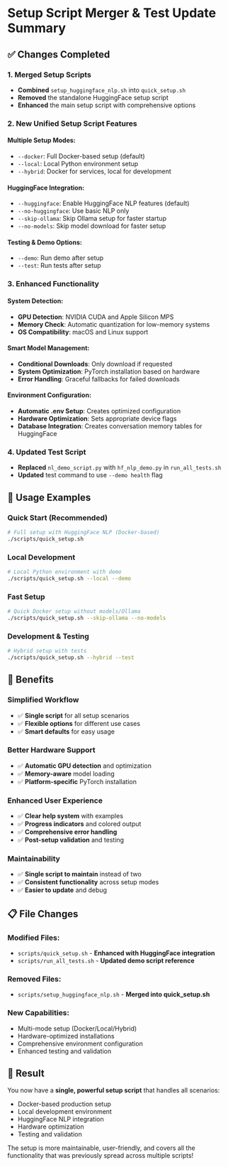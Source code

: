 # Setup Script Merger & Test Update Summary

## ✅ Changes Completed

### 1. **Merged Setup Scripts**
- **Combined** `setup_huggingface_nlp.sh` into `quick_setup.sh`
- **Removed** the standalone HuggingFace setup script
- **Enhanced** the main setup script with comprehensive options

### 2. **New Unified Setup Script Features**

#### **Multiple Setup Modes:**
- `--docker`: Full Docker-based setup (default)
- `--local`: Local Python environment setup
- `--hybrid`: Docker for services, local for development

#### **HuggingFace Integration:**
- `--huggingface`: Enable HuggingFace NLP features (default)
- `--no-huggingface`: Use basic NLP only
- `--skip-ollama`: Skip Ollama setup for faster startup
- `--no-models`: Skip model download for faster setup

#### **Testing & Demo Options:**
- `--demo`: Run demo after setup
- `--test`: Run tests after setup

### 3. **Enhanced Functionality**

#### **System Detection:**
- **GPU Detection**: NVIDIA CUDA and Apple Silicon MPS
- **Memory Check**: Automatic quantization for low-memory systems
- **OS Compatibility**: macOS and Linux support

#### **Smart Model Management:**
- **Conditional Downloads**: Only download if requested
- **System Optimization**: PyTorch installation based on hardware
- **Error Handling**: Graceful fallbacks for failed downloads

#### **Environment Configuration:**
- **Automatic .env Setup**: Creates optimized configuration
- **Hardware Optimization**: Sets appropriate device flags
- **Database Integration**: Creates conversation memory tables for HuggingFace

### 4. **Updated Test Script**
- **Replaced** `nl_demo_script.py` with `hf_nlp_demo.py` in `run_all_tests.sh`
- **Updated** test command to use `--demo health` flag

## 🚀 Usage Examples

### Quick Start (Recommended)
```bash
# Full setup with HuggingFace NLP (Docker-based)
./scripts/quick_setup.sh
```

### Local Development
```bash
# Local Python environment with demo
./scripts/quick_setup.sh --local --demo
```

### Fast Setup
```bash
# Quick Docker setup without models/Ollama
./scripts/quick_setup.sh --skip-ollama --no-models
```

### Development & Testing
```bash
# Hybrid setup with tests
./scripts/quick_setup.sh --hybrid --test
```

## 🎯 Benefits

### **Simplified Workflow**
- ✅ **Single script** for all setup scenarios
- ✅ **Flexible options** for different use cases  
- ✅ **Smart defaults** for easy usage

### **Better Hardware Support**
- ✅ **Automatic GPU detection** and optimization
- ✅ **Memory-aware** model loading
- ✅ **Platform-specific** PyTorch installation

### **Enhanced User Experience**
- ✅ **Clear help system** with examples
- ✅ **Progress indicators** and colored output
- ✅ **Comprehensive error handling**
- ✅ **Post-setup validation** and testing

### **Maintainability**
- ✅ **Single script to maintain** instead of two
- ✅ **Consistent functionality** across setup modes
- ✅ **Easier to update** and debug

## 📋 File Changes

### **Modified Files:**
- `scripts/quick_setup.sh` - **Enhanced with HuggingFace integration**
- `scripts/run_all_tests.sh` - **Updated demo script reference**

### **Removed Files:**
- `scripts/setup_huggingface_nlp.sh` - **Merged into quick_setup.sh**

### **New Capabilities:**
- Multi-mode setup (Docker/Local/Hybrid)
- Hardware-optimized installations
- Comprehensive environment configuration
- Enhanced testing and validation

## 🎉 Result

You now have a **single, powerful setup script** that handles all scenarios:
- Docker-based production setup
- Local development environment  
- HuggingFace NLP integration
- Hardware optimization
- Testing and validation

The setup is more maintainable, user-friendly, and covers all the functionality that was previously spread across multiple scripts!
